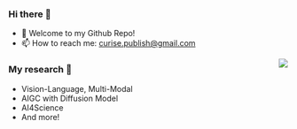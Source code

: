 ### Hi there 👋
- 🌱 Welcome to my Github Repo!
- 📫 How to reach me: curise.publish@gmail.com

<img align="right" src="https://github-readme-stats.vercel.app/api?username=curisejia&count_private=true&show_icons=true" />

### My research 🤗
- Vision-Language, Multi-Modal
- AIGC with Diffusion Model
- AI4Science
- And more!

<!--
**curisejia/curisejia** is a ✨ _special_ ✨ repository because its `README.md` (this file) appears on your GitHub profile.

Here are some ideas to get you started:

- 🔭 I’m currently working on ...
- 🌱 I’m currently learning ...
- 👯 I’m looking to collaborate on ...
- 🤔 I’m looking for help with ...
- 💬 Ask me about ...
- 📫 How to reach me: ...
- 😄 Pronouns: ...
- ⚡ Fun fact: ...
-->
